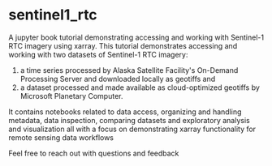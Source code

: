 # sentinel1_rtc
A jupyter book tutorial demonstrating accessing and working with Sentinel-1 RTC imagery using xarray. 
This tutorial demonstrates accessing and working with two datasets of Sentinel-1 RTC imagery: 
1) a time series processed by Alaska Satellite Facility's On-Demand Processing Server and downloaded locally as geotiffs and 
2) a dataset processed and made available as cloud-optimized geotiffs by Microsoft Planetary Computer.

It contains notebooks related to data access, organizing and handling metadata, data inspection, comparing datasets and exploratory analysis and visualization all with a focus on demonstrating xarray functionality for remote sensing data workflows 

Feel free to reach out with questions and feedback
